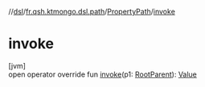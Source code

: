 //[dsl](../../../index.md)/[fr.qsh.ktmongo.dsl.path](../index.md)/[PropertyPath](index.md)/[invoke](invoke.md)

# invoke

[jvm]\
open operator override fun [invoke](invoke.md)(p1: [RootParent](index.md)): [Value](index.md)
